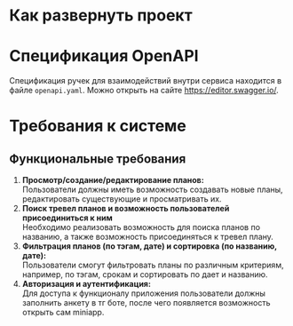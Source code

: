 # Как развернуть проект


# Спецификация OpenAPI
Спецификация ручек для взаимодействий внутри сервиса
находится в файле `openapi.yaml`. Можно открыть на сайте https://editor.swagger.io/.

# Требования к системе

## Функциональные требования
1. **Просмотр/создание/редактирование планов:**  
   Пользователи должны иметь возможность создавать новые планы, редактировать существующие и просматривать их.
2. **Поиск тревел планов и возможность пользователей присоединиться к ним**  
   Необходимо реализовать возможность для поиска планов по названию, а также возможность присоединяться к тревел плану.
3. **Фильтрация планов (по тэгам, дате) и сортировка (по названию, дате):**  
   Пользователи смогут фильтровать планы по различным критериям, например, по тэгам, срокам и сортировать по дает и названию.
4. **Авторизация и аутентификация:**  
   Для доступа к функционалу приложения пользователи должны заполнить анкету в тг боте, после чего появляется возможность открыть сам miniapp.
